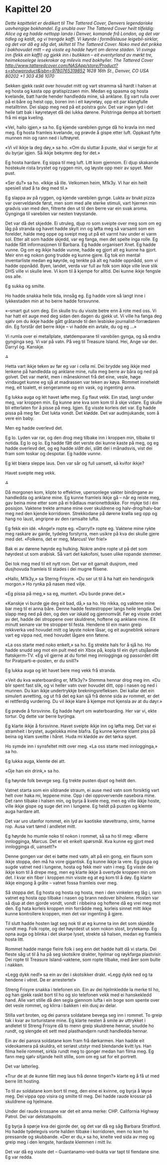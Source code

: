 # Kapittel 20

_Dette kapittelet er dedikert til The Tattered Cover, Denvers legendariske uavhengige bokhandel. Eg snubla over The Tattered Cover heilt tilfeldig: Alice og eg hadde nettopp landa i Denver, komande frå London, og det var tidleg og kaldt, og vi trengde kaffi. Vi køyrde i formålslause leigebil-sirklar, og det var då eg såg det, skiltet til The Tattered Cover. Noko med det prikka i bakhovudet mitt – eg visste eg hadde høyrt om denne staden. Vi svinga inn (fekk ein kaffi) og gjekk inn i butikken – eit eventyrland av mørkt tre, heimekoselege lesekrokar og milevis med bokhyller. The Tattered Cover http://www.tatteredcover.com/NASApp/store/Product?s=showproduct&isbn=9780765319852 1628 16th St., Denver, CO USA 80202 +1 303 436 1070_

Sekken gjekk raskt over hovudet mitt og vart stramma så hardt i halsen at eg hosta og kasta opp gratispizzaen min. Medan eg spasma og hosta kvelande, batt harde hender handledda mine, så anklane. Eg vart rulla over på ei båre og heist opp, boren inn i eit køyretøy, opp eit par klangfulle metalltrinn. Dei slapp meg ned på eit polstra golv. Det var ingen lyd i det heile tatt bak i køyretøyet då dei lukka dørene. Polstringa dempa alt bortsett frå mi eiga kveling.

«Vel, hallo igjen,» sa ho. Eg kjende varebilen gynge då ho kravla inn med meg. Eg hosta framleis kvelande, og prøvde å gispe etter luft. Oppkast fylte munnen min og rann ned i luftrøyret.

«Vi vil ikkje la deg døy,» sa ho. «Om du sluttar å puste, skal vi sørgje for at du byrjar igjen. Så ikkje bekymre deg for det.»

Eg hosta hardare. Eg sippa til meg luft. Litt kom gjennom. Ei djup skakande hostekule rista brystet og ryggen min, og løyste opp meir av spyet. Meir pust.

«Ser du?» sa ho. «Ikkje så ille. Velkomen heim, M1k3y. Vi har ein heilt spesiell stad å ta deg med til.»

Eg slappa av på ryggen, og kjende varebilen gynge. Lukta av brukt pizza var overveldande først, men som med alle sterke stimuli, vart hjernen min gradvis van med den, filtrerte den ut til den berre var ein svak aroma. Gynginga til varebilen var nesten trøystande.

Det var då det skjedde. Ei utruleg, djup ro som sveipte over meg som om eg låg på stranda og havet hadde skylt inn og løfta meg så varsamt som ein forelder, halde meg oppe og sveipt meg ut på eit varmt hav under ei varm sol. Etter alt som hadde skjedd, var eg fanga, men det spelte inga rolle. Eg hadde fått informasjonen til Barbara. Eg hadde organisert Xnet. Eg hadde vunne. Og om eg ikkje hadde vunne, hadde eg gjort alt eg kunne ha gjort. Meir enn eg nokon gong trudde eg kunne gjere. Eg tok ein mental inventarliste medan eg køyrde, og tenkte på alt eg hadde oppnådd, som _vi_ hadde oppnådd. Byen, landet, verda var full av folk som ikkje ville leve slik DHS ville vi skulle leve. Vi kom til å kjempe for alltid. Dei kunne ikkje fengsle oss alle.

Eg sukka og smilte.

Ho hadde snakka heile tida, innsåg eg. Eg hadde vore så langt inne i lykkestaden min at ho berre hadde forsvunne.

«–smart gut som deg. Ein skulle tru du visste betre enn å rote med oss. Vi har hatt eit auge med deg sidan den dagen du gjekk ut. Vi ville ha fanga deg sjølv om du ikkje hadde gått gråtande til den lesbiske journalist-forrædaren din. Eg forstår det berre ikkje – vi hadde ein avtale, du og eg …»

Vi rumla over ei metallplate, støtdemparane til varebilen gynga, og så endra gynginga seg. Vi var på vatn. På veg til Treasure Island. Hei, Ange var der. Darryl òg. Kanskje.

⁂

Hetta vart ikkje teken av før eg var i cella mi. Dei brydde seg ikkje med lenkene på handledda og anklane mine, rulla meg berre av båra og ned på golvet. Det var mørkt, men i måneskinnet frå det eine, vesle, høge vindauget kunne eg sjå at madrassen var teken av køya. Rommet inneheldt meg, eit toalett, ei sengeramme og ein vask, og ingenting anna.

Eg lukka auga og lét havet løfte meg. Eg flaut vekk. Ein stad, langt under meg, var kroppen min. Eg kunne ane kva som kom til å skje vidare. Eg skulle bli etterlaten for å pisse på meg. Igjen. Eg visste korleis det var. Eg hadde pissa på meg før. Det lukta vondt. Det klødde. Det var audmjukande, som å vere ein baby.

Men eg hadde overlevd det.

Eg lo. Lyden var rar, og den drog meg tilbake inn i kroppen min, tilbake til notida. Eg lo og lo. Eg hadde fått det verste dei kunne kaste på meg, og eg hadde overlevd det, og eg hadde _slått dei_, slått dei i månadsvis, vist dei fram som toskar og despotar. Eg hadde _vunne_.

Eg lét blæra sleppe laus. Den var sår og full uansett, så kvifor ikkje?

Havet sveipte meg vekk.

⁂

Då morgonen kom, klipte to effektive, upersonlege vakter bindingane av handledda og anklane mine. Eg kunne framleis ikkje gå – når eg reiste meg, gav beina mine etter som på ei trådlaus marionettdokke. For mykje tid i éin posisjon. Vaktene trekte armane mine over skuldrene og halv-drog/halv-bar meg ned den kjende korridoren. Strekkodane på dørene krølla seg opp og hang no laust, angripne av den ramsalte lufta.

Eg fekk ein idé. «Ange!» ropte eg. «Darryl!» ropte eg. Vaktene mine rykte meg raskare av garde, tydeleg forstyrra, men usikre på kva dei skulle gjere med det. «Folkens, det er meg, Marcus! Ver frie!»

Bak ei av dørene høyrde eg hulking. Nokre andre ropte ut på det som høyrdest ut som arabisk. Så vart det kakofoni, tusen ulike ropande stemmer.

Dei tok meg med til eit nytt rom. Det var eit gamalt dusjrom, med dusjhovuda framleis til stades i dei mugne flisene.

«Hallo, M1k3y,» sa Sterng Frisyre. «Du ser ut til å ha hatt ein hendingsrik morgon.» Ho rynka på nasen med vilje.

«Eg pissa på meg,» sa eg, muntert. «Du burde prøve det.»

«Kanskje vi burde gje deg eit bad, då,» sa ho. Ho nikka, og vaktene mine bar meg til ei anna båre. Denne hadde festestropper langs heile lengda. Dei slapp meg ned på den, og den var iskald og gjennomvåt. Før eg visste ordet av det, hadde dei stroppene over skuldrene, hoftene og anklane mine. Eit minutt seinare var tre stropper til festa. Hendene til ein mann greip rekkverka ved hovudet mitt og løyste nokre låsar, og eit augneblink seinare vart eg vippa ned, med hovudet lågare enn føtene.

«La oss starte med noko enkelt,» sa ho. Eg strekte hals for å sjå ho. Ho hadde snudd seg mot ein pult med ein Xbox på, kopla til ein dyrt utsjåande flatskjerm-TV. «Eg vil gjerne at du fortel meg innlogginga og passordet ditt for Piratparti-e-posten, er du snill?»

Eg lukka auga og lét havet bere meg vekk frå stranda.

«Veit du kva waterboarding er, M1k3y?» Stemma hennar drog meg inn. «Du blir spent fast slik, og vi heller vatn over hovudet ditt, opp i nasen og ned i munnen. Du kan ikkje undertrykkje brekningsrefleksen. Dei kallar det ein simulert avretting, og ut frå det eg kan sjå frå denne sida av rommet, er det ei rettferdig vurdering. Du vil ikkje klare å kjempe mot kjensla av at du døyr.»

Eg prøvde å forsvinne. Eg hadde høyrt om waterboarding. Her var vi, ekte tortur. Og dette var berre byrjinga.

Eg klarte ikkje å forsvinne. Havet sveipte ikkje inn og løfta meg. Det var ei stramheit i brystet, augelokka mine blafra. Eg kunne kjenne klamt piss på beina og klam sveitte i håret. Huda mi klødde av det tørka spyet.

Ho symde inn i synsfeltet mitt over meg. «La oss starte med innlogginga,» sa ho.

Eg lukka auga, klemte dei att.

«Gje han ein drink,» sa ho.

Eg høyrde folk bevege seg. Eg trekte pusten djupt og heldt den.

Vatnet starta som ein sildrande straum, ei ause med vatn som forsiktig vart helt over haka mi, leppene mine. Opp i dei oppovervende nasebora mine. Det rann tilbake i halsen min, og byrja å kvele meg, men eg ville ikkje hoste, ville ikkje gispe og suge det inn i lungene. Eg heldt på pusten og klemte auga hardare att.

Det var uro utanfor rommet, ein lyd av kaotiske støveltramp, sinte, harme rop. Ausa vart tømd i andletet mitt.

Eg høyrde ho mumle noko til nokon i rommet, så sa ho til meg: «Berre innlogginga, Marcus. Det er eit enkelt spørsmål. Kva kunne eg gjort med innlogginga di, uansett?»

Denne gongen var det ei bøtte med vatn, alt på ein gong, ein flaum som ikkje stoppa, den må ha vore gigantisk. Eg kunne ikkje la vere. Eg gispa og sugde vatnet ned i lungene, hosta og fekk meir vatn i meg. Eg visste dei ikkje kom til å drepe meg, men eg klarte ikkje å overtyde kroppen min om det. I kvar ein fiber i kroppen min visste eg at eg kom til å døy. Eg klarte ikkje eingong å gråte – vatnet fossa framleis over meg.

Så stoppa det. Eg hosta og hosta og hosta, men i den vinkelen eg låg i, rann vatnet eg hosta opp tilbake i nasen og brann nedover biholene. Hosten var så djup at den gjorde vondt, vondt i ribbeina og hoftene då eg vrei meg mot den. Eg hata korleis kroppen min forrådde meg, korleis sinnet mitt ikkje kunne kontrollere kroppen, men det var ingenting å gjere.

Til slutt hadde hosten lagt seg nok til at eg kunne ta inn det som skjedde rundt meg. Folk ropte, og det høyrdest ut som nokon slost, brytekamp. Eg opna auga og blinka i det skarpe lyset, strekte så halsen, medan eg framleis hosta litt.

Rommet hadde mange fleire folk i seg enn det hadde hatt då vi starta. Dei fleste såg ut til å ha på seg skotsikre drakter, hjelmar og røykfarga plastvisir. Dei ropte til Treasure Island-vaktene, som ropte tilbake, med årer som bulte i nakken.

«Legg dykk ned!» sa ein av dei i skotsikker drakt. «Legg dykk ned og ta hendene i vêret. De er arresterte!»

Streng Frisyre snakka i telefonen sin. Ein av dei hjelmkledde la merke til ho, og han gjekk raskt bort til ho og slo telefonen vekk med ei hanskekledd hand. Alle vart stille då den segla gjennom lufta i ein boge som spente over det vesle rommet, og klirra i bakken i ein dusj av delar.

Stilla vart broten, og dei pansra soldatane bevega seg inn i rommet. To greip tak i kvar av torturistane mine. Eg klarte nesten å smile av uttrykket i andletet til Streng Frisyre då to menn greip skuldrene hennar, snudde ho rundt, og slengde eit sett med plasthandjern rundt handledda hennar.

Ein av dei pansra soldatane kom fram frå dørkarmen. Han hadde eit videokamera på skuldra, eit seriøst utstyr med blendande kvitt lys. Han filma heile rommet, sirkla rundt meg to gonger medan han filma meg. Eg fann meg sjølv sitjande heilt stille, som om eg sat for eit portrett.

Det var latterleg.

«Trur de at de kunne fått meg laus frå denne tingen?» klarte eg å få ut med berre litt hosting.

To til av soldatane kom bort til meg, den eine ei kvinne, og byrja å løyse meg. Dei vippa opp visira og smilte til meg. Dei hadde raude krossar på skuldrene og hjelmane.

Under dei raude krossane var det eit anna merke: CHP. California Highway Patrol. Dei var delstatspoliti.

Eg byrja å spørje kva dei gjorde der, og det var då eg såg Barbara Stratford. Ho hadde tydelegvis vorte halden tilbake i korridoren, men no kom ho pressande og skubbande. «Der er du,» sa ho, knelte ved sida av meg og greip meg i den lengste, hardaste klemmen i mitt liv.

Det var då eg visste det – Guantanamo-ved-bukta var tapt til fiendane sine. Eg var redda.